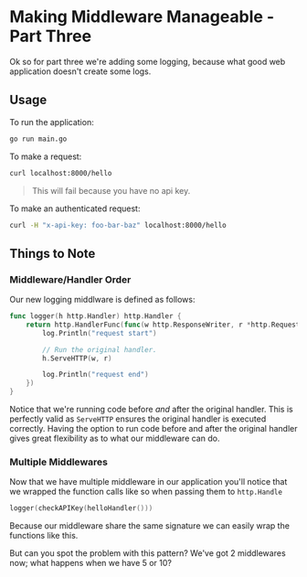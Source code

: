 # Making Middleware Manageable - Part Three
Ok so for part three we're adding some logging, because what good web application
doesn't create some logs.

## Usage
To run the application:
```bash
go run main.go
```

To make a request:
```bash
curl localhost:8000/hello
```
> This will fail because you have no api key.

To make an authenticated request:
```bash
curl -H "x-api-key: foo-bar-baz" localhost:8000/hello
```

## Things to Note
### Middleware/Handler Order
Our new logging middlware is defined as follows:
```go
func logger(h http.Handler) http.Handler {
	return http.HandlerFunc(func(w http.ResponseWriter, r *http.Request) {
		log.Println("request start")

		// Run the original handler.
		h.ServeHTTP(w, r)

		log.Println("request end")
	})
}
```
Notice that we're running code before _and_ after the original handler. This is
perfectly valid as `ServeHTTP` ensures the original handler is executed
correctly. Having the option to run code before and after the original handler
gives great flexibility as to what our middleware can do.

### Multiple Middlewares
Now that we have multiple middleware in our application you'll notice that we
wrapped the function calls like so when passing them to `http.Handle`
```go
logger(checkAPIKey(helloHandler()))
```
Because our middleware share the same signature we can easily wrap the functions
like this.

But can you spot the problem with this pattern? We've got 2 middlewares now; what
happens when we have 5 or 10?